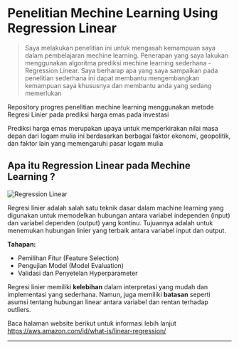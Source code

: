 # Penelitian Mechine Learning Using Regression Linear

> Saya melakukan penelitian ini untuk mengasah kemampuan saya dalam pembelajaran mechine learning. 
> Penerapan yang saya lakukan menggunakan algoritma prediksi mechine learning sederhana - Regression Linear.
> Saya berharap apa yang saya sampaikan pada penelitian sederhana ini dapat membantu mengembangkan kemampuan saya khususnya dan membantu anda yang sedang memerlukan

Repository progres penelitian mechine learning menggunakan metode Regresi Linier pada prediksi harga emas pada investasi

Prediksi harga emas merupakan upaya untuk memperkirakan nilai masa depan dari logam mulia ini berdasarkan berbagai faktor ekonomi, geopolitik, dan faktor lain yang memengaruhi pasar logam mulia

## Apa itu Regression Linear pada Mechine Learning ?

![Regression Linear](https://i.ibb.co/C619nnj/regresi-linear.png)

Regresi linier adalah salah satu teknik dasar dalam machine learning yang digunakan untuk memodelkan hubungan antara variabel independen (input) dan variabel dependen (output) yang kontinu. 
Tujuannya adalah untuk menemukan hubungan linier yang terbaik antara variabel input dan output.

**Tahapan:**
* Pemilihan Fitur (Feature Selection)
* Pengujian Model (Model Evaluation)
* Validasi dan Penyetelan Hyperparameter

Regresi linier memiliki **kelebihan** dalam interpretasi yang mudah dan implementasi yang sederhana. Namun, juga memiliki **batasan** seperti asumsi tentang hubungan linear antara variabel dan rentan terhadap outliers.

Baca halaman website berikut untuk informasi lebih lanjut https://aws.amazon.com/id/what-is/linear-regression/

---
